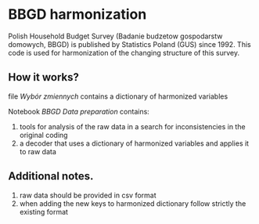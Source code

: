 # BBGD harmonization

Polish Household Budget Survey (Badanie budzetow gospodarstw domowych, BBGD) is published by Statistics Poland (GUS) since 1992. This code is used for harmonization of the changing structure of this survey. 

## How it works?
file _Wybór zmiennych_ contains a dictionary of harmonized variables

Notebook _BBGD Data preparation_ contains:
1. tools for analysis of the raw data in a search for inconsistencies in the original coding
2. a decoder that uses a dictionary of harmonized variables and applies it to raw data

## Additional notes.
1. raw data should be provided in csv format
2. when adding the new keys to harmonized dictionary follow strictly the existing format
